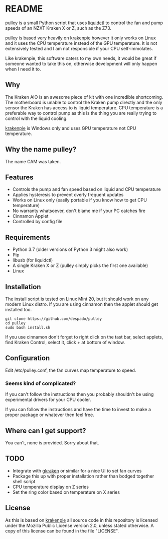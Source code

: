 # README

pulley is a small Python script that uses
[liquidctl](https://github.com/jonasmalacofilho/liquidctl/) to control the fan
and pump speeds of an NZXT Kraken X or Z, such as the Z73.

pulley is based very heavily on
[krakenpie](https://gitlab.com/yorickpeterse/krakenpie) however it only works
on Linux and it uses the CPU temperature instead of the GPU temperature. It
is not extensively tested and I am not responsible if your CPU self-immolates.

Like krakenpie, this software caters to my own needs, it would be great if
someone wanted to take this on, otherwise development will only happen when I
need it to.

## Why

The Kraken AIO is an awesome piece of kit with one incredible shortcoming. The
motherboard is unable to control the Kraken pump directly and the only sensor
the Kraken has access to is liquid temperature. CPU temperature is a preferable
way to control pump as this is the thing you are really trying to control with
the liquid cooling.

[krakenpie](https://gitlab.com/yorickpeterse/krakenpie) is Windows only and
uses GPU temperature not CPU temperature.

## Why the name pulley?

The name CAM was taken.

## Features

* Controls the pump and fan speed based on liquid and CPU temperature
* Applies hysteresis to prevent overly frequent updates
* Works on Linux only (easily portable if you know how to get CPU temperature)
* No warranty whatsoever, don't blame me if your PC catches fire
* Cinnamon Applet
* Controlled by config file

## Requirements

* Python 3.7 (older versions of Python 3 might also work)
* Pip
* libusb (for liquidctl)
* A single Kraken X or Z (pulley simply picks the first one available)
* Linux

## Installation

The install script is tested on Linux Mint 20, but it should work on any modern
Linux distro. If you are using cinnamon then the applet should get installed too.

    git clone https://github.com/despado/pulley
    cd pulley
    sudo bash install.sh

If you use cinnamon don't forget to right click on the tast bar, select applets,
find Kraken Control, select it, click + at bottom of window.

## Configuration

Edit /etc/pulley.conf, the fan curves map temperature to speed.

### Seems kind of complicated?

If you can't follow the instructions then you probably shouldn't be using
experimental drivers for your CPU cooler.

If you can follow the instructions and have the time to invest 
to make a proper package or whatever then feel free. 

## Where can I get support?

You can't, none is provided. Sorry about that.

## TODO

* Integrate with [gkraken](https://gitlab.com/leinardi/gkraken) or similar for
  a nice UI to set fan curves
* Package this up with proper installation rather than bodged together shell script
* CPU temperature display on Z series
* Set the ring color based on temperature on X series

## License

As this is based on [krakenpie](https://gitlab.com/yorickpeterse/krakenpie) all
source code in this repository is licensed under the Mozilla Public License
version 2.0, unless stated otherwise. A copy of this license can be found in the
file "LICENSE".
